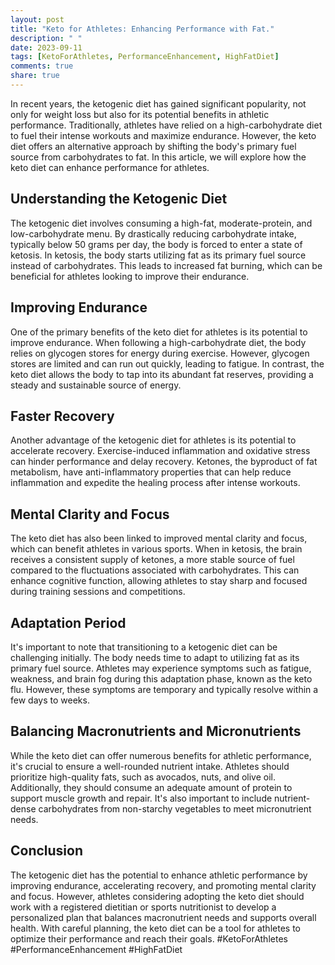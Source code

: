 ```yaml
---
layout: post
title: "Keto for Athletes: Enhancing Performance with Fat."
description: " "
date: 2023-09-11
tags: [KetoForAthletes, PerformanceEnhancement, HighFatDiet]
comments: true
share: true
---
```


In recent years, the ketogenic diet has gained significant popularity, not only for weight loss but also for its potential benefits in athletic performance. Traditionally, athletes have relied on a high-carbohydrate diet to fuel their intense workouts and maximize endurance. However, the keto diet offers an alternative approach by shifting the body's primary fuel source from carbohydrates to fat. In this article, we will explore how the keto diet can enhance performance for athletes.

## Understanding the Ketogenic Diet ##

The ketogenic diet involves consuming a high-fat, moderate-protein, and low-carbohydrate menu. By drastically reducing carbohydrate intake, typically below 50 grams per day, the body is forced to enter a state of ketosis. In ketosis, the body starts utilizing fat as its primary fuel source instead of carbohydrates. This leads to increased fat burning, which can be beneficial for athletes looking to improve their endurance.

## Improving Endurance ##

One of the primary benefits of the keto diet for athletes is its potential to improve endurance. When following a high-carbohydrate diet, the body relies on glycogen stores for energy during exercise. However, glycogen stores are limited and can run out quickly, leading to fatigue. In contrast, the keto diet allows the body to tap into its abundant fat reserves, providing a steady and sustainable source of energy.

## Faster Recovery ##

Another advantage of the ketogenic diet for athletes is its potential to accelerate recovery. Exercise-induced inflammation and oxidative stress can hinder performance and delay recovery. Ketones, the byproduct of fat metabolism, have anti-inflammatory properties that can help reduce inflammation and expedite the healing process after intense workouts.

## Mental Clarity and Focus ##

The keto diet has also been linked to improved mental clarity and focus, which can benefit athletes in various sports. When in ketosis, the brain receives a consistent supply of ketones, a more stable source of fuel compared to the fluctuations associated with carbohydrates. This can enhance cognitive function, allowing athletes to stay sharp and focused during training sessions and competitions.

## Adaptation Period ##

It's important to note that transitioning to a ketogenic diet can be challenging initially. The body needs time to adapt to utilizing fat as its primary fuel source. Athletes may experience symptoms such as fatigue, weakness, and brain fog during this adaptation phase, known as the keto flu. However, these symptoms are temporary and typically resolve within a few days to weeks.

## Balancing Macronutrients and Micronutrients ##

While the keto diet can offer numerous benefits for athletic performance, it's crucial to ensure a well-rounded nutrient intake. Athletes should prioritize high-quality fats, such as avocados, nuts, and olive oil. Additionally, they should consume an adequate amount of protein to support muscle growth and repair. It's also important to include nutrient-dense carbohydrates from non-starchy vegetables to meet micronutrient needs.

## Conclusion ##

The ketogenic diet has the potential to enhance athletic performance by improving endurance, accelerating recovery, and promoting mental clarity and focus. However, athletes considering adopting the keto diet should work with a registered dietitian or sports nutritionist to develop a personalized plan that balances macronutrient needs and supports overall health. With careful planning, the keto diet can be a tool for athletes to optimize their performance and reach their goals. #KetoForAthletes #PerformanceEnhancement #HighFatDiet